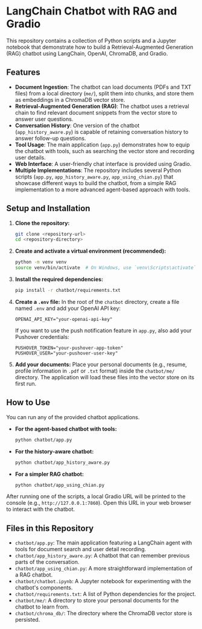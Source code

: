 # LangChain Chatbot with RAG and Gradio

This repository contains a collection of Python scripts and a Jupyter notebook that demonstrate how to build a Retrieval-Augmented Generation (RAG) chatbot using LangChain, OpenAI, ChromaDB, and Gradio.

## Features

- **Document Ingestion**: The chatbot can load documents (PDFs and TXT files) from a local directory (`me/`), split them into chunks, and store them as embeddings in a ChromaDB vector store.
- **Retrieval-Augmented Generation (RAG)**: The chatbot uses a retrieval chain to find relevant document snippets from the vector store to answer user questions.
- **Conversation History**: One version of the chatbot (`app_history_aware.py`) is capable of retaining conversation history to answer follow-up questions.
- **Tool Usage**: The main application (`app.py`) demonstrates how to equip the chatbot with tools, such as searching the vector store and recording user details.
- **Web Interface**: A user-friendly chat interface is provided using Gradio.
- **Multiple Implementations**: The repository includes several Python scripts (`app.py`, `app_history_aware.py`, `app_using_chian.py`) that showcase different ways to build the chatbot, from a simple RAG implementation to a more advanced agent-based approach with tools.

## Setup and Installation

1.  **Clone the repository:**
    ```bash
    git clone <repository-url>
    cd <repository-directory>
    ```

2.  **Create and activate a virtual environment (recommended):**
    ```bash
    python -m venv venv
    source venv/bin/activate  # On Windows, use `venv\Scripts\activate`
    ```

3.  **Install the required dependencies:**
    ```bash
    pip install -r chatbot/requirements.txt
    ```

4.  **Create a `.env` file:**
    In the root of the `chatbot` directory, create a file named `.env` and add your OpenAI API key:
    ```
    OPENAI_API_KEY="your-openai-api-key"
    ```
    If you want to use the push notification feature in `app.py`, also add your Pushover credentials:
    ```
    PUSHOVER_TOKEN="your-pushover-app-token"
    PUSHOVER_USER="your-pushover-user-key"
    ```

5.  **Add your documents:**
    Place your personal documents (e.g., resume, profile information in `.pdf` or `.txt` format) inside the `chatbot/me/` directory. The application will load these files into the vector store on its first run.

## How to Use

You can run any of the provided chatbot applications.

-   **For the agent-based chatbot with tools:**
    ```bash
    python chatbot/app.py
    ```

-   **For the history-aware chatbot:**
    ```bash
    python chatbot/app_history_aware.py
    ```

-   **For a simpler RAG chatbot:**
    ```bash
    python chatbot/app_using_chian.py
    ```

After running one of the scripts, a local Gradio URL will be printed to the console (e.g., `http://127.0.0.1:7860`). Open this URL in your web browser to interact with the chatbot.

## Files in this Repository

-   `chatbot/app.py`: The main application featuring a LangChain agent with tools for document search and user detail recording.
-   `chatbot/app_history_aware.py`: A chatbot that can remember previous parts of the conversation.
-   `chatbot/app_using_chian.py`: A more straightforward implementation of a RAG chatbot.
-   `chatbot/chatbot.ipynb`: A Jupyter notebook for experimenting with the chatbot's components.
-   `chatbot/requirements.txt`: A list of Python dependencies for the project.
-   `chatbot/me/`: A directory to store your personal documents for the chatbot to learn from.
-   `chatbot/chroma_db/`: The directory where the ChromaDB vector store is persisted.
